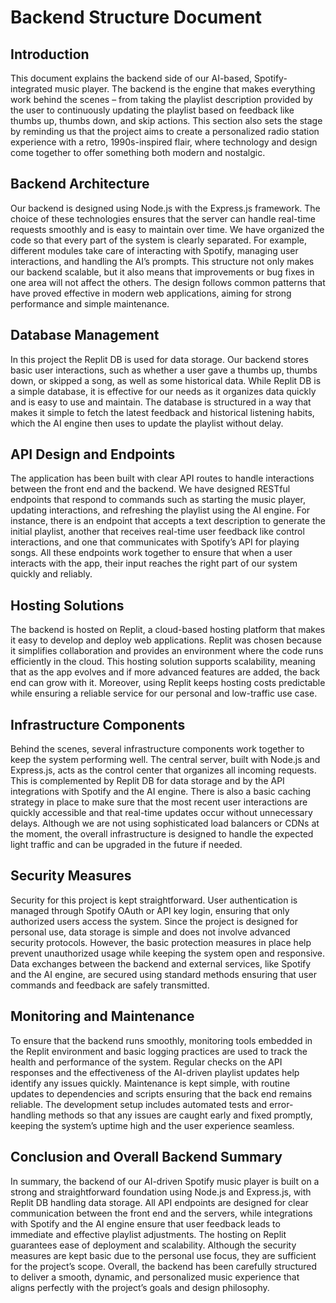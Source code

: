 # Backend Structure Document

## Introduction

This document explains the backend side of our AI-based, Spotify-integrated music player. The backend is the engine that makes everything work behind the scenes – from taking the playlist description provided by the user to continuously updating the playlist based on feedback like thumbs up, thumbs down, and skip actions. This section also sets the stage by reminding us that the project aims to create a personalized radio station experience with a retro, 1990s-inspired flair, where technology and design come together to offer something both modern and nostalgic.

## Backend Architecture

Our backend is designed using Node.js with the Express.js framework. The choice of these technologies ensures that the server can handle real-time requests smoothly and is easy to maintain over time. We have organized the code so that every part of the system is clearly separated. For example, different modules take care of interacting with Spotify, managing user interactions, and handling the AI’s prompts. This structure not only makes our backend scalable, but it also means that improvements or bug fixes in one area will not affect the others. The design follows common patterns that have proved effective in modern web applications, aiming for strong performance and simple maintenance.

## Database Management

In this project the Replit DB is used for data storage. Our backend stores basic user interactions, such as whether a user gave a thumbs up, thumbs down, or skipped a song, as well as some historical data. While Replit DB is a simple database, it is effective for our needs as it organizes data quickly and is easy to use and maintain. The database is structured in a way that makes it simple to fetch the latest feedback and historical listening habits, which the AI engine then uses to update the playlist without delay.

## API Design and Endpoints

The application has been built with clear API routes to handle interactions between the front end and the backend. We have designed RESTful endpoints that respond to commands such as starting the music player, updating interactions, and refreshing the playlist using the AI engine. For instance, there is an endpoint that accepts a text description to generate the initial playlist, another that receives real-time user feedback like control interactions, and one that communicates with Spotify’s API for playing songs. All these endpoints work together to ensure that when a user interacts with the app, their input reaches the right part of our system quickly and reliably.

## Hosting Solutions

The backend is hosted on Replit, a cloud-based hosting platform that makes it easy to develop and deploy web applications. Replit was chosen because it simplifies collaboration and provides an environment where the code runs efficiently in the cloud. This hosting solution supports scalability, meaning that as the app evolves and if more advanced features are added, the back end can grow with it. Moreover, using Replit keeps hosting costs predictable while ensuring a reliable service for our personal and low-traffic use case.

## Infrastructure Components

Behind the scenes, several infrastructure components work together to keep the system performing well. The central server, built with Node.js and Express.js, acts as the control center that organizes all incoming requests. This is complemented by Replit DB for data storage and by the API integrations with Spotify and the AI engine. There is also a basic caching strategy in place to make sure that the most recent user interactions are quickly accessible and that real-time updates occur without unnecessary delays. Although we are not using sophisticated load balancers or CDNs at the moment, the overall infrastructure is designed to handle the expected light traffic and can be upgraded in the future if needed.

## Security Measures

Security for this project is kept straightforward. User authentication is managed through Spotify OAuth or API key login, ensuring that only authorized users access the system. Since the project is designed for personal use, data storage is simple and does not involve advanced security protocols. However, the basic protection measures in place help prevent unauthorized usage while keeping the system open and responsive. Data exchanges between the backend and external services, like Spotify and the AI engine, are secured using standard methods ensuring that user commands and feedback are safely transmitted.

## Monitoring and Maintenance

To ensure that the backend runs smoothly, monitoring tools embedded in the Replit environment and basic logging practices are used to track the health and performance of the system. Regular checks on the API responses and the effectiveness of the AI-driven playlist updates help identify any issues quickly. Maintenance is kept simple, with routine updates to dependencies and scripts ensuring that the back end remains reliable. The development setup includes automated tests and error-handling methods so that any issues are caught early and fixed promptly, keeping the system’s uptime high and the user experience seamless.

## Conclusion and Overall Backend Summary

In summary, the backend of our AI-driven Spotify music player is built on a strong and straightforward foundation using Node.js and Express.js, with Replit DB handling data storage. All API endpoints are designed for clear communication between the front end and the servers, while integrations with Spotify and the AI engine ensure that user feedback leads to immediate and effective playlist adjustments. The hosting on Replit guarantees ease of deployment and scalability. Although the security measures are kept basic due to the personal use focus, they are sufficient for the project’s scope. Overall, the backend has been carefully structured to deliver a smooth, dynamic, and personalized music experience that aligns perfectly with the project’s goals and design philosophy.